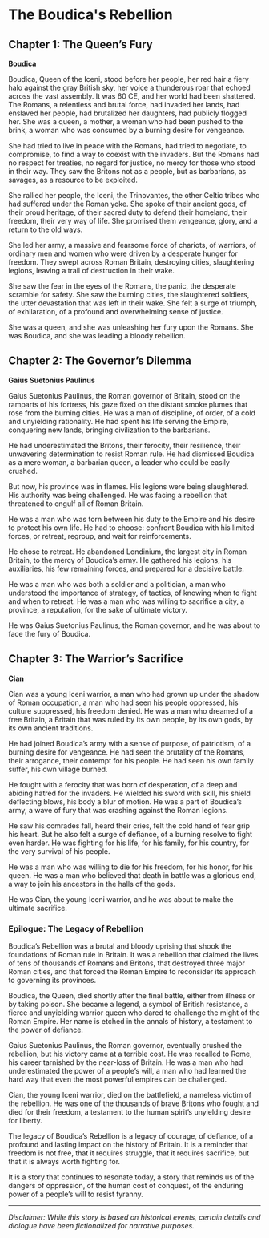 
# The Boudica's Rebellion

## Chapter 1: The Queen’s Fury

**Boudica**

Boudica, Queen of the Iceni, stood before her people, her red hair a fiery halo against the gray British sky, her voice a thunderous roar that echoed across the vast assembly. It was 60 CE, and her world had been shattered. The Romans, a relentless and brutal force, had invaded her lands, had enslaved her people, had brutalized her daughters, had publicly flogged her. She was a queen, a mother, a woman who had been pushed to the brink, a woman who was consumed by a burning desire for vengeance.

She had tried to live in peace with the Romans, had tried to negotiate, to compromise, to find a way to coexist with the invaders. But the Romans had no respect for treaties, no regard for justice, no mercy for those who stood in their way. They saw the Britons not as a people, but as barbarians, as savages, as a resource to be exploited.

She rallied her people, the Iceni, the Trinovantes, the other Celtic tribes who had suffered under the Roman yoke. She spoke of their ancient gods, of their proud heritage, of their sacred duty to defend their homeland, their freedom, their very way of life. She promised them vengeance, glory, and a return to the old ways.

She led her army, a massive and fearsome force of chariots, of warriors, of ordinary men and women who were driven by a desperate hunger for freedom. They swept across Roman Britain, destroying cities, slaughtering legions, leaving a trail of destruction in their wake.

She saw the fear in the eyes of the Romans, the panic, the desperate scramble for safety. She saw the burning cities, the slaughtered soldiers, the utter devastation that was left in their wake. She felt a surge of triumph, of exhilaration, of a profound and overwhelming sense of justice.

She was a queen, and she was unleashing her fury upon the Romans. She was Boudica, and she was leading a bloody rebellion.

## Chapter 2: The Governor’s Dilemma

**Gaius Suetonius Paulinus**

Gaius Suetonius Paulinus, the Roman governor of Britain, stood on the ramparts of his fortress, his gaze fixed on the distant smoke plumes that rose from the burning cities. He was a man of discipline, of order, of a cold and unyielding rationality. He had spent his life serving the Empire, conquering new lands, bringing civilization to the barbarians.

He had underestimated the Britons, their ferocity, their resilience, their unwavering determination to resist Roman rule. He had dismissed Boudica as a mere woman, a barbarian queen, a leader who could be easily crushed.

But now, his province was in flames. His legions were being slaughtered. His authority was being challenged. He was facing a rebellion that threatened to engulf all of Roman Britain.

He was a man who was torn between his duty to the Empire and his desire to protect his own life. He had to choose: confront Boudica with his limited forces, or retreat, regroup, and wait for reinforcements.

He chose to retreat. He abandoned Londinium, the largest city in Roman Britain, to the mercy of Boudica’s army. He gathered his legions, his auxiliaries, his few remaining forces, and prepared for a decisive battle.

He was a man who was both a soldier and a politician, a man who understood the importance of strategy, of tactics, of knowing when to fight and when to retreat. He was a man who was willing to sacrifice a city, a province, a reputation, for the sake of ultimate victory.

He was Gaius Suetonius Paulinus, the Roman governor, and he was about to face the fury of Boudica.

## Chapter 3: The Warrior’s Sacrifice

**Cian**

Cian was a young Iceni warrior, a man who had grown up under the shadow of Roman occupation, a man who had seen his people oppressed, his culture suppressed, his freedom denied. He was a man who dreamed of a free Britain, a Britain that was ruled by its own people, by its own gods, by its own ancient traditions.

He had joined Boudica’s army with a sense of purpose, of patriotism, of a burning desire for vengeance. He had seen the brutality of the Romans, their arrogance, their contempt for his people. He had seen his own family suffer, his own village burned.

He fought with a ferocity that was born of desperation, of a deep and abiding hatred for the invaders. He wielded his sword with skill, his shield deflecting blows, his body a blur of motion. He was a part of Boudica’s army, a wave of fury that was crashing against the Roman legions.

He saw his comrades fall, heard their cries, felt the cold hand of fear grip his heart. But he also felt a surge of defiance, of a burning resolve to fight even harder. He was fighting for his life, for his family, for his country, for the very survival of his people.

He was a man who was willing to die for his freedom, for his honor, for his queen. He was a man who believed that death in battle was a glorious end, a way to join his ancestors in the halls of the gods.

He was Cian, the young Iceni warrior, and he was about to make the ultimate sacrifice.

### Epilogue: The Legacy of Rebellion

Boudica’s Rebellion was a brutal and bloody uprising that shook the foundations of Roman rule in Britain. It was a rebellion that claimed the lives of tens of thousands of Romans and Britons, that destroyed three major Roman cities, and that forced the Roman Empire to reconsider its approach to governing its provinces.

Boudica, the Queen, died shortly after the final battle, either from illness or by taking poison. She became a legend, a symbol of British resistance, a fierce and unyielding warrior queen who dared to challenge the might of the Roman Empire. Her name is etched in the annals of history, a testament to the power of defiance.

Gaius Suetonius Paulinus, the Roman governor, eventually crushed the rebellion, but his victory came at a terrible cost. He was recalled to Rome, his career tarnished by the near-loss of Britain. He was a man who had underestimated the power of a people’s will, a man who had learned the hard way that even the most powerful empires can be challenged.

Cian, the young Iceni warrior, died on the battlefield, a nameless victim of the rebellion. He was one of the thousands of brave Britons who fought and died for their freedom, a testament to the human spirit’s unyielding desire for liberty.

The legacy of Boudica’s Rebellion is a legacy of courage, of defiance, of a profound and lasting impact on the history of Britain. It is a reminder that freedom is not free, that it requires struggle, that it requires sacrifice, but that it is always worth fighting for.

It is a story that continues to resonate today, a story that reminds us of the dangers of oppression, of the human cost of conquest, of the enduring power of a people’s will to resist tyranny.

***

*Disclaimer: While this story is based on historical events, certain details and dialogue have been fictionalized for narrative purposes.*